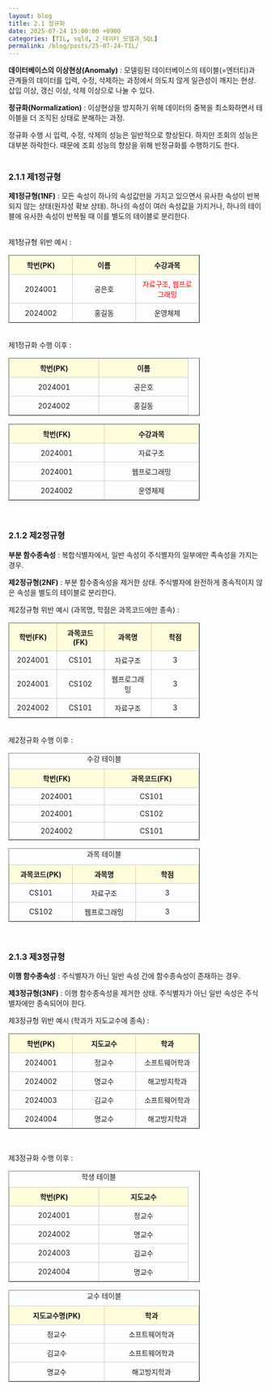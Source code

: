 ```yaml
---
layout: blog
title: 2.1 정규화
date: 2025-07-24 15:00:00 +0900
categories: [TIL, sqld, 2_데이터_모델과_SQL]
permalink: /blog/posts/25-07-24-TIL/
---
```


**데이터베이스의 이상현상(Anomaly)** : 모델링된 데이터베이스의 테이블(=엔터티)과 관계들의 데이터를 입력, 수정, 삭제하는 과정에서 의도치 않게 일관성이 깨지는 현상. 삽입 이상, 갱신 이상, 삭제 이상으로 나눌 수 있다.

**정규화(Normalization)** : 이상현상을 방지하기 위해 데이터의 중복을 최소화하면서 테이블을 더 조직된 상태로 분해하는 과정.

정규화 수행 시 입력, 수정, 삭제의 성능은 일반적으로 향상된다. 하지만 조회의 성능은 대부분 하락한다. 때문에 조회 성능의 향상을 위해 반정규화를 수행하기도 한다.
<br><br>

### 2.1.1 제1정규형

**제1정규형(1NF)** : 모든 속성이 하나의 속성값만을 가지고 있으면서 유사한 속성이 반복되지 않는 상태(원자성 확보 상태). 하나의 속성이 여러 속성값을 가지거나, 하나의 테이블에 유사한 속성이 반복될 때 이를 별도의 테이블로 분리한다.
<br><br>

제1정규형 위반 예시 :

<table border="1">
  <thead>
    <tr>
      <th>학번(PK)</th>
      <th>이름</th>
      <th>수강과목</th>
    </tr>
  </thead>
  <tbody>
    <tr>
      <td>2024001</td>
      <td>공은호</td>
      <td class="red">자료구조, 웹프로그래밍</td>
    </tr>
    <tr>
      <td>2024002</td>
      <td>홍길동</td>
      <td>운영체제</td>
    </tr>
  </tbody>
</table>
<br>
제1정규화 수행 이후 :

<table border="1">
  <thead>
    <tr>
      <th>학번(PK)</th>
      <th>이름</th>
    </tr>
  </thead>
  <tbody>
    <tr>
      <td>2024001</td>
      <td>공은호</td>
    </tr>
    <tr>
      <td>2024002</td>
      <td>홍길동</td>
    </tr>
  </tbody>
</table>

<table border="1">
  <thead>
    <tr>
      <th>학번(FK)</th>
      <th>수강과목</th>
    </tr>
  </thead>
  <tbody>
    <tr>
      <td>2024001</td>
      <td>자료구조</td>
    </tr>
    <tr>
      <td>2024001</td>
      <td>웹프로그래밍</td>
    </tr>
    <tr>
      <td>2024002</td>
      <td>운영체제</td>
    </tr>
  </tbody>
</table><br>

### 2.1.2 제2정규형

**부분 함수종속성** : 복합식별자에서, 일반 속성이 주식별자의 일부에만 족속성을 가지는 경우.

**제2정규형(2NF)** : 부분 함수종속성을 제거한 상태. 주식별자에 완전하게 종속적이지 않은 속성을 별도의 테이블로 분리한다.

제2정규형 위반 예시 (과목명, 학점은 과목코드에만 종속) :

<table border="1">
  <thead>
    <tr>
      <th>학번(FK)</th>
      <th>과목코드(FK)</th>
      <th>과목명</th>
      <th>학점</th>
    </tr>
  </thead>
  <tbody>
    <tr>
      <td>2024001</td>
      <td>CS101</td>
      <td>자료구조</td>
      <td>3</td>
    </tr>
    <tr>
      <td>2024001</td>
      <td>CS102</td>
      <td>웹프로그래밍</td>
      <td>3</td>
    </tr>
    <tr>
      <td>2024002</td>
      <td>CS101</td>
      <td>자료구조</td>
      <td>3</td>
    </tr>
  </tbody>
</table><br>
제2정규화 수행 이후 :
<table border="1">
<caption>수강 테이블</caption>
  <thead>
    <tr>
      <th>학번(FK)</th>
      <th>과목코드(FK)</th>
    </tr>
  </thead>
  <tbody>
    <tr>
      <td>2024001</td>
      <td>CS101</td>
    </tr>
    <tr>
      <td>2024001</td>
      <td>CS102</td>
    </tr>
    <tr>
      <td>2024002</td>
      <td>CS101</td>
    </tr>
  </tbody>
</table>

<table border="1">
<caption>과목 테이블</caption>
  <thead>
    <tr>
      <th>과목코드(PK)</th>
      <th>과목명</th>
      <th>학점</th>
    </tr>
  </thead>
  <tbody>
    <tr>
      <td>CS101</td>
      <td>자료구조</td>
      <td>3</td>
    </tr>
    <tr>
      <td>CS102</td>
      <td>웹프로그래밍</td>
      <td>3</td>
    </tr>
  </tbody>
</table><br>

### 2.1.3 제3정규형

**이행 함수종속성** : 주식별자가 아닌 일반 속성 간에 함수종속성이 존재하는 경우.

**제3정규형(3NF)** : 이행 함수종속성을 제거한 상태. 주식별자가 아닌 일반 속성은 주식별자에만 종속되어야 한다.

제3정규형 위반 예시 (학과가 지도교수에 종속) :

<table border="1">
  <thead>
    <tr>
      <th>학번(PK)</th>
      <th>지도교수</th>
      <th>학과</th>
    </tr>
  </thead>
  <tbody>
    <tr>
      <td>2024001</td>
      <td>정교수</td>
      <td>소프트웨어학과</td>
    </tr>
    <tr>
      <td>2024002</td>
      <td>명교수</td>
      <td>해고방지학과</td>
    </tr>
    <tr>
      <td>2024003</td>
      <td>김교수</td>
      <td>소프트웨어학과</td>
    </tr>
    <tr>
      <td>2024004</td>
      <td>명교수</td>
      <td>해고방지학과</td>
    </tr>
  </tbody>
</table><br>

제3정규화 수행 이후 :

<table border="1">
  <caption>학생 테이블</caption>
  <thead>
    <tr>
      <th>학번(PK)</th>
      <th>지도교수</th>
    </tr>
  </thead>
  <tbody>
    <tr>
      <td>2024001</td>
      <td>정교수</td>
    </tr>
    <tr>
      <td>2024002</td>
      <td>명교수</td>
    </tr>
    <tr>
      <td>2024003</td>
      <td>김교수</td>
    </tr>
    <tr>
      <td>2024004</td>
      <td>명교수</td>
    </tr>
  </tbody>
</table>

<table border="1">
  <caption>교수 테이블</caption>
  <thead>
    <tr>
      <th>지도교수명(PK)</th>
      <th>학과</th>
    </tr>
  </thead>
  <tbody>
    <tr>
      <td>정교수</td>
      <td>소프트웨어학과</td>
    </tr>
    <tr>
      <td>김교수</td>
      <td>소프트웨어학과</td>
    </tr>
    <tr>
      <td>명교수</td>
      <td>해고방지학과</td>
    </tr>
  </tbody>
</table>

<style>
table {
  border-collapse: collapse;
  width: 75%;
  margin: 16px 0;
  font-size: 14px;
}
th, td {
  border: 1px solid #ccc;
  padding: 8px 12px;
  text-align: center;
}
td {
    width: 25%;
}
thead {
  background-color: #fffddbff;
  font-weight: bold;
}
.red {
    color: red;
}
</style>
